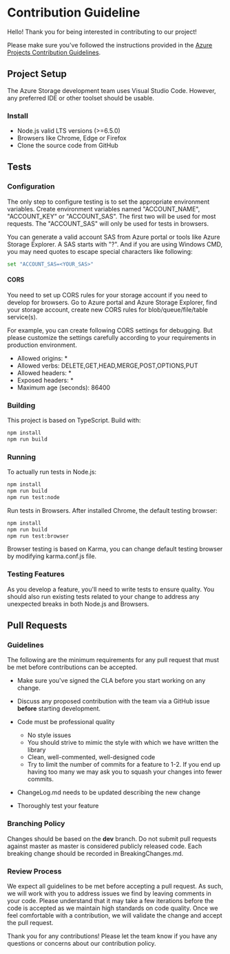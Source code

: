 # Contribution Guideline

Hello! Thank you for being interested in contributing to our project!

Please make sure you've followed the instructions provided in the [Azure Projects Contribution Guidelines](http://azure.github.io/guidelines/).

## Project Setup

The Azure Storage development team uses Visual Studio Code. However, any preferred IDE or other toolset should be usable.

### Install

* Node.js valid LTS versions (>=6.5.0)
* Browsers like Chrome, Edge or Firefox
* Clone the source code from GitHub

## Tests

### Configuration

The only step to configure testing is to set the appropriate environment variables. Create environment variables named "ACCOUNT_NAME", "ACCOUNT_KEY" or "ACCOUNT_SAS". The first two will be used for most requests. The "ACCOUNT_SAS" will only be used for tests in browsers.

You can generate a valid account SAS from Azure portal or tools like Azure Storage Explorer. A SAS starts with "?". And if you are using Windows CMD, you may need quotes to escape special characters like following:

```bash
set "ACCOUNT_SAS=<YOUR_SAS>"
```

#### CORS

You need to set up CORS rules for your storage account if you need to develop for browsers. Go to Azure portal and Azure Storage Explorer, find your storage account, create new CORS rules for blob/queue/file/table service(s).

For example, you can create following CORS settings for debugging. But please customize the settings carefully according to your requirements in production environment.

* Allowed origins: *
* Allowed verbs: DELETE,GET,HEAD,MERGE,POST,OPTIONS,PUT
* Allowed headers: *
* Exposed headers: *
* Maximum age (seconds): 86400

### Building

This project is based on TypeScript. Build with:

```bash
npm install
npm run build
```

### Running

To actually run tests in Node.js:

```bash
npm install
npm run build
npm run test:node
```

Run tests in Browsers. After installed Chrome, the default testing browser:

```bash
npm install
npm run build
npm run test:browser
```

Browser testing is based on Karma, you can change default testing browser by modifying karma.conf.js file.

### Testing Features

As you develop a feature, you'll need to write tests to ensure quality. You should also run existing tests related to your change to address any unexpected breaks in both Node.js and Browsers.

## Pull Requests

### Guidelines

The following are the minimum requirements for any pull request that must be met before contributions can be accepted.

* Make sure you've signed the CLA before you start working on any change.
* Discuss any proposed contribution with the team via a GitHub issue **before** starting development.
* Code must be professional quality
  * No style issues
  * You should strive to mimic the style with which we have written the library
  * Clean, well-commented, well-designed code
  * Try to limit the number of commits for a feature to 1-2. If you end up having too many we may ask you to squash your changes into fewer commits.

* ChangeLog.md needs to be updated describing the new change
* Thoroughly test your feature

### Branching Policy

Changes should be based on the **dev** branch. Do not submit pull requests against master as master is considered publicly released code. Each breaking change should be recorded in BreakingChanges.md.

### Review Process

We expect all guidelines to be met before accepting a pull request. As such, we will work with you to address issues we find by leaving comments in your code. Please understand that it may take a few iterations before the code is accepted as we maintain high standards on code quality. Once we feel comfortable with a contribution, we will validate the change and accept the pull request.

Thank you for any contributions! Please let the team know if you have any questions or concerns about our contribution policy.
